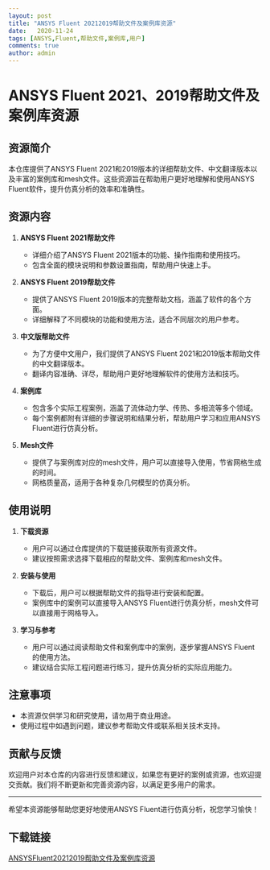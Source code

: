 ```yaml
---
layout: post
title: "ANSYS Fluent 20212019帮助文件及案例库资源"
date:   2020-11-24
tags: [ANSYS,Fluent,帮助文件,案例库,用户]
comments: true
author: admin
---
```

# ANSYS Fluent 2021、2019帮助文件及案例库资源

## 资源简介

本仓库提供了ANSYS Fluent 2021和2019版本的详细帮助文件、中文翻译版本以及丰富的案例库和mesh文件。这些资源旨在帮助用户更好地理解和使用ANSYS Fluent软件，提升仿真分析的效率和准确性。

## 资源内容

1. **ANSYS Fluent 2021帮助文件**
   - 详细介绍了ANSYS Fluent 2021版本的功能、操作指南和使用技巧。
   - 包含全面的模块说明和参数设置指南，帮助用户快速上手。

2. **ANSYS Fluent 2019帮助文件**
   - 提供了ANSYS Fluent 2019版本的完整帮助文档，涵盖了软件的各个方面。
   - 详细解释了不同模块的功能和使用方法，适合不同层次的用户参考。

3. **中文版帮助文件**
   - 为了方便中文用户，我们提供了ANSYS Fluent 2021和2019版本帮助文件的中文翻译版本。
   - 翻译内容准确、详尽，帮助用户更好地理解软件的使用方法和技巧。

4. **案例库**
   - 包含多个实际工程案例，涵盖了流体动力学、传热、多相流等多个领域。
   - 每个案例都附有详细的步骤说明和结果分析，帮助用户学习和应用ANSYS Fluent进行仿真分析。

5. **Mesh文件**
   - 提供了与案例库对应的mesh文件，用户可以直接导入使用，节省网格生成的时间。
   - 网格质量高，适用于各种复杂几何模型的仿真分析。

## 使用说明

1. **下载资源**
   - 用户可以通过仓库提供的下载链接获取所有资源文件。
   - 建议按照需求选择下载相应的帮助文件、案例库和mesh文件。

2. **安装与使用**
   - 下载后，用户可以根据帮助文件的指导进行安装和配置。
   - 案例库中的案例可以直接导入ANSYS Fluent进行仿真分析，mesh文件可以直接用于网格导入。

3. **学习与参考**
   - 用户可以通过阅读帮助文件和案例库中的案例，逐步掌握ANSYS Fluent的使用方法。
   - 建议结合实际工程问题进行练习，提升仿真分析的实际应用能力。

## 注意事项

- 本资源仅供学习和研究使用，请勿用于商业用途。
- 使用过程中如遇到问题，建议参考帮助文件或联系相关技术支持。

## 贡献与反馈

欢迎用户对本仓库的内容进行反馈和建议，如果您有更好的案例或资源，也欢迎提交贡献。我们将不断更新和完善资源内容，以满足更多用户的需求。

---

希望本资源能够帮助您更好地使用ANSYS Fluent进行仿真分析，祝您学习愉快！

## 下载链接

[ANSYSFluent20212019帮助文件及案例库资源](https://pan.quark.cn/s/7fc90f49f314)